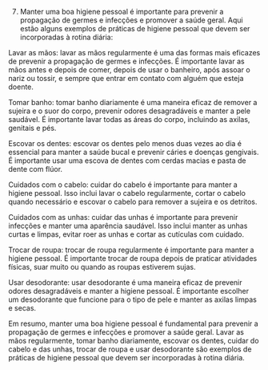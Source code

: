
7) Manter uma boa higiene pessoal é importante para prevenir a propagação de germes e infecções e promover a saúde geral. Aqui estão alguns exemplos de práticas de higiene pessoal que devem ser incorporadas à rotina diária:

Lavar as mãos: lavar as mãos regularmente é uma das formas mais eficazes de prevenir a propagação de germes e infecções. É importante lavar as mãos antes e depois de comer, depois de usar o banheiro, após assoar o nariz ou tossir, e sempre que entrar em contato com alguém que esteja doente.

Tomar banho: tomar banho diariamente é uma maneira eficaz de remover a sujeira e o suor do corpo, prevenir odores desagradáveis e manter a pele saudável. É importante lavar todas as áreas do corpo, incluindo as axilas, genitais e pés.

Escovar os dentes: escovar os dentes pelo menos duas vezes ao dia é essencial para manter a saúde bucal e prevenir cáries e doenças gengivais. É importante usar uma escova de dentes com cerdas macias e pasta de dente com flúor.

Cuidados com o cabelo: cuidar do cabelo é importante para manter a higiene pessoal. Isso inclui lavar o cabelo regularmente, cortar o cabelo quando necessário e escovar o cabelo para remover a sujeira e os detritos.

Cuidados com as unhas: cuidar das unhas é importante para prevenir infecções e manter uma aparência saudável. Isso inclui manter as unhas curtas e limpas, evitar roer as unhas e cortar as cutículas com cuidado.

Trocar de roupa: trocar de roupa regularmente é importante para manter a higiene pessoal. É importante trocar de roupa depois de praticar atividades físicas, suar muito ou quando as roupas estiverem sujas.

Usar desodorante: usar desodorante é uma maneira eficaz de prevenir odores desagradáveis e manter a higiene pessoal. É importante escolher um desodorante que funcione para o tipo de pele e manter as axilas limpas e secas.

Em resumo, manter uma boa higiene pessoal é fundamental para prevenir a propagação de germes e infecções e promover a saúde geral. Lavar as mãos regularmente, tomar banho diariamente, escovar os dentes, cuidar do cabelo e das unhas, trocar de roupa e usar desodorante são exemplos de práticas de higiene pessoal que devem ser incorporadas à rotina diária.